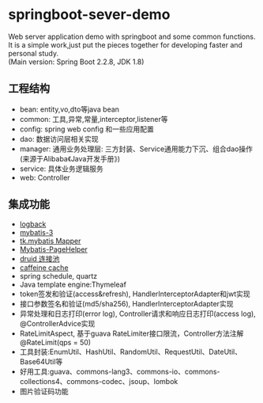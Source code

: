 # springboot-sever-demo
Web server application demo with springboot and some common functions.  
It is a simple work,just put the pieces together for developing faster and personal study.  
(Main version: Spring Boot 2.2.8, JDK 1.8)  

## 工程结构
- bean: entity,vo,dto等java bean
- common: 工具,异常,常量,interceptor,listener等
- config: spring web config 和一些应用配置
- dao: 数据访问层相关实现
- manager: 通用业务处理层: 三方封装、Service通用能力下沉、组合dao操作 (来源于Alibaba《Java开发手册》)
- service: 具体业务逻辑服务
- web: Controller

## 集成功能
- [logback](http://logback.qos.ch/)
- [mybatis-3](https://mybatis.org/mybatis-3/)
- [tk.mybatis Mapper](https://github.com/abel533/Mapper )
- [Mybatis-PageHelper](https://github.com/pagehelper/Mybatis-PageHelper)
- [druid 连接池](https://github.com/alibaba/druid)
- [caffeine cache](https://github.com/ben-manes/caffeine)
- spring schedule, quartz
- Java template engine:Thymeleaf
- token签发和验证(access&refresh), HandlerInterceptorAdapter和jwt实现
- 接口参数签名和验证(md5/sha256), HandlerInterceptorAdapter实现
- 异常处理和日志打印(error log), Controller请求和响应日志打印(access log), @ControllerAdvice实现
- RateLimitAspect, 基于guava RateLimiter接口限流，Controller方法注解 @RateLimit(qps = 50)
- 工具封装:EnumUtil、HashUtil、RandomUtil、RequestUtil、DateUtil、Base64Util等
- 好用工具:guava、commons-lang3、commons-io、commons-collections4、commons-codec、jsoup、lombok
- 图片验证码功能




